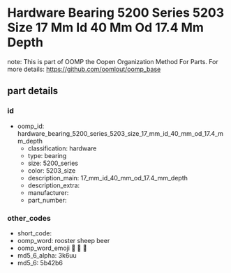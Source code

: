 # Hardware Bearing 5200 Series 5203 Size 17 Mm Id 40 Mm Od 17.4 Mm Depth  

note: This is part of OOMP the Oopen Organization Method For Parts. For more details: https://github.com/oomlout/oomp_base

##  part details





### id
* oomp_id: hardware_bearing_5200_series_5203_size_17_mm_id_40_mm_od_17.4_mm_depth
  * classification: hardware
  * type: bearing
  * size: 5200_series
  * color: 5203_size
  * description_main: 17_mm_id_40_mm_od_17.4_mm_depth
  * description_extra: 
  * manufacturer: 
  * part_number: 

### other_codes
* short_code: 
* oomp_word: rooster sheep beer
* oomp_word_emoji :rooster: :sheep: :beer:
* md5_6_alpha: 3k6uu
* md5_6: 5b42b6